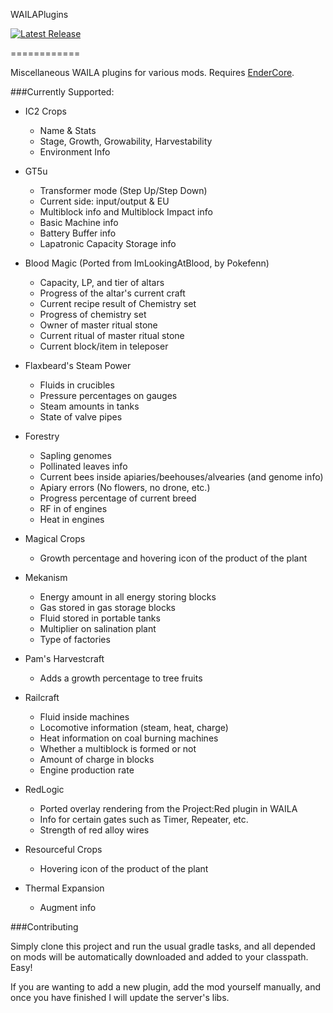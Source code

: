 WAILAPlugins

[![Latest Release](https://img.shields.io/github/v/tag/GT-IMPACT/WAILAPlugins?label=Latest&sort=semver)](https://github.com/GT-IMPACT/WAILAPlugins/releases/latest)

============

Miscellaneous WAILA plugins for various mods. Requires [EnderCore](http://ci.tterrag.com/job/EnderCore/).

###Currently Supported:

- IC2 Crops
  - Name & Stats
  - Stage, Growth, Growability, Harvestability
  - Environment Info
  
- GT5u
   - Transformer mode (Step Up/Step Down)
   - Current side: input/output & EU
   - Multiblock info and Multiblock Impact info
   - Basic Machine info
   - Battery Buffer info
   - Lapatronic Capacity Storage info

- Blood Magic (Ported from ImLookingAtBlood, by Pokefenn)
  - Capacity, LP, and tier of altars
  - Progress of the altar's current craft
  - Current recipe result of Chemistry set
  - Progress of chemistry set
  - Owner of master ritual stone
  - Current ritual of master ritual stone
  - Current block/item in teleposer

- Flaxbeard's Steam Power
  - Fluids in crucibles
  - Pressure percentages on gauges
  - Steam amounts in tanks
  - State of valve pipes
  
- Forestry
  - Sapling genomes
  - Pollinated leaves info
  - Current bees inside apiaries/beehouses/alvearies (and genome info)
  - Apiary errors (No flowers, no drone, etc.)
  - Progress percentage of current breed
  - RF in of engines
  - Heat in engines
  
- Magical Crops
  - Growth percentage and hovering icon of the product of the plant
  
- Mekanism
  - Energy amount in all energy storing blocks
  - Gas stored in gas storage blocks
  - Fluid stored in portable tanks
  - Multiplier on salination plant
  - Type of factories
  
- Pam's Harvestcraft
  - Adds a growth percentage to tree fruits
  
- Railcraft
  - Fluid inside machines
  - Locomotive information (steam, heat, charge)
  - Heat information on coal burning machines
  - Whether a multiblock is formed or not
  - Amount of charge in blocks
  - Engine production rate
    
- RedLogic
  - Ported overlay rendering from the Project:Red plugin in WAILA
  - Info for certain gates such as Timer, Repeater, etc.
  - Strength of red alloy wires

- Resourceful Crops
  - Hovering icon of the product of the plant
  
- Thermal Expansion
  - Augment info
  
###Contributing

Simply clone this project and run the usual gradle tasks, and all depended on mods will be automatically downloaded and added to your classpath. Easy!

If you are wanting to add a new plugin, add the mod yourself manually, and once you have finished I will update the server's libs.
